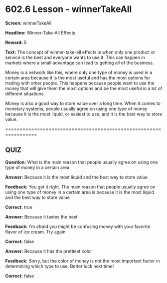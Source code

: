# 602.6 Lesson - winnerTakeAll

**Screen:** winnerTakeAll

**Headline:** Winner-Take-All Effects

**Reward:** 5

**Text:** The concept of winner-take-all effects is when only one product or service is the best and everyone wants to use it. This can happen in markets where a small advantage can lead to getting all of the business.

Money is a network like this, where only one type of money is used in a certain area because it is the most useful and has the most options for trading with other people. This happens because people want to use the money that will give them the most options and be the most useful in a lot of different situations.

Money is also a good way to store value over a long time. When it comes to monetary systems, people usually agree on using one type of money because it is the most liquid, or easiest to use, and it is the best way to store value.


=================================================================

## QUIZ

**Question:** What is the main reason that people usually agree on using one type of money in a certain area


**Answer:** Because it is the most liquid and the best way to store value

**Feedback:** You got it right. The main reason that people usually agree on using one type of money in a certain area is because it is the most liquid and the best way to store value

**Correct:** true

**Answer:** Because it tastes the best

**Feedback:** I&#x27;m afraid you might be confusing money with your favorite flavor of ice cream. Try again

**Correct:** false

**Answer:** Because it has the prettiest color

**Feedback:** Sorry, but the color of money is not the most important factor in determining which type to use. Better luck next time!

**Correct:** false


<figure><img src="../.gitbook/assets/602-06.png" alt=""><figcaption></figcaption></figure>

